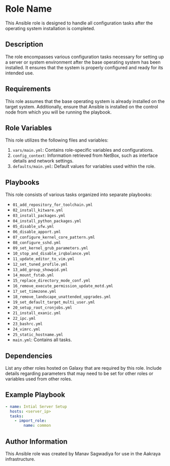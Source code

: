 # Role Name

This Ansible role is designed to handle all configuration tasks after the operating system installation is completed.

## Description

The role encompasses various configuration tasks necessary for setting up a server or system environment after the base operating system has been installed. It ensures that the system is properly configured and ready for its intended use.

## Requirements

This role assumes that the base operating system is already installed on the target system. Additionally, ensure that Ansible is installed on the control node from which you will be running the playbook.

## Role Variables

This role utilizes the following files and variables:

1. `vars/main.yml`: Contains role-specific variables and configurations.
2. `config_context`: Information retrieved from NetBox, such as interface details and network settings.
3. `defaults/main.yml`: Default values for variables used within the role.

## Playbooks

This role consists of various tasks organized into separate playbooks:

- `01_add_repository_for_toolchain.yml`
- `02_install_kitware.yml`
- `03_install_packages.yml`
- `04_install_python_packages.yml`
- `05_disable_ufw.yml`
- `06_disable_apport.yml`
- `07_configure_kernel_core_pattern.yml`
- `08_configure_sshd.yml`
- `09_set_kernel_grub_parameters.yml`
- `10_stop_and_disable_irqbalance.yml`
- `11_update_editor_to_vim.yml`
- `12_set_tuned_profile.yml`
- `13_add_group_showpid.yml`
- `14_mount_fstab.yml`
- `15_replace_directory_mode_conf.yml`
- `16_remove_execute_permission_update_motd.yml`
- `17_set_timezone.yml`
- `18_remove_landscape_unattended_upgrades.yml`
- `19_set_default_target_multi_user.yml`
- `20_setup_root_cronjobs.yml`
- `21_install_exanic.yml`
- `22_ipc.yml`
- `23_bashrc.yml`
- `24_vimrc.yml`
- `25_static_hostname.yml`
- `main.yml`: Contains all tasks.

## Dependencies

List any other roles hosted on Galaxy that are required by this role. Include details regarding parameters that may need to be set for other roles or variables used from other roles.

## Example Playbook

```yaml
- name: Intial Server Setup
  hosts: <server_ip>
  tasks:
    - import_role:
        name: common
```

## Author Information

This Ansible role was created by Manav Sagwadiya for use in the Aakraya infrastructure. 